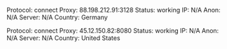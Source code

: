 Protocol: connect
Proxy: 88.198.212.91:3128
Status: working
IP: N/A
Anon: N/A
Server: N/A
Country: Germany

Protocol: connect
Proxy: 45.12.150.82:8080
Status: working
IP: N/A
Anon: N/A
Server: N/A
Country: United States

